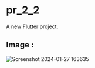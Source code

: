 # pr_2_2

A new Flutter project.

## Image :

![Screenshot 2024-01-27 163635](https://github.com/Jenish5571/pr_2_2/assets/132265451/6566d6fe-f7c5-477e-a429-8947893160e1)

